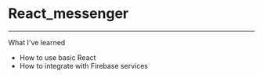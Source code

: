 # React_messenger
---
What I've learned
- How to use basic React
- How to integrate with Firebase services
